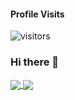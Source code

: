 
#### Profile Visits 

![visitors](https://visitor-badge.glitch.me/badge?page_id=Akash280999.Akash280999)

### Hi there 👋

<a href="https://github.com/anuraghazra/github-readme-stats">
<img align="center" src="https://github-readme-stats.vercel.app/api?username=Akash280999&show_icons=true&include_all_commits=true&count_private=true&hide=issues,contribs" />
</a>
<a href="https://github.com/anuraghazra/github-readme-stats">
<img align="center" src="https://github-readme-stats.vercel.app/api/top-langs/?username=Akash280999&hide=Jupyter+Notebook&langs_count=8&layout=compact" />
</a>
